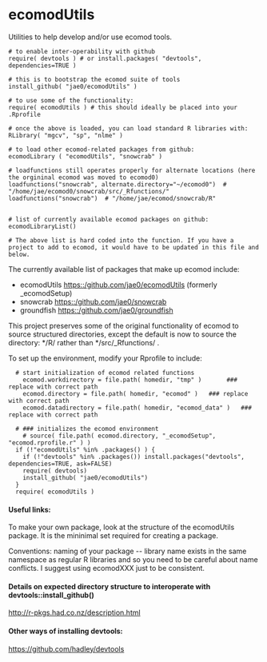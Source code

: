 # ecomodUtils

Utilities to help develop and/or use ecomod tools.

```
# to enable inter-operability with github
require( devtools ) # or install.packages( "devtools", dependencies=TRUE )

# this is to bootstrap the ecomod suite of tools
install_github( "jae0/ecomodUtils" ) 

# to use some of the functionality:
require( ecomodUtils ) # this should ideally be placed into your .Rprofile

# once the above is loaded, you can load standard R libraries with:
RLibrary( "mgcv", "sp", "nlme" ) 

# to load other ecomod-related packages from github: 
ecomodLibrary ( "ecomodUtils", "snowcrab" )   

# loadfunctions still operates properly for alternate locations (here the orgininal ecomod was moved to ecomod0) 
loadfunctions("snowcrab", alternate.directory="~/ecomod0")  # "/home/jae/ecomod0/snowcrab/src/_Rfunctions/"
loadfunctions("snowcrab")  # "/home/jae/ecomod/snowcrab/R"


# list of currently available ecomod packages on github:
ecomodLibraryList()

# The above list is hard coded into the function. If you have a project to add to ecomod, it would have to be updated in this file and below.

```

The currently available list of packages that make up ecomod include:

  * ecomodUtils <https::/github.com/jae0/ecomodUtils> (formerly _ecomodSetup) 
  * snowcrab <https::/github.com/jae0/snowcrab>
  * groundfish <https::/github.com/jae0/groundfish> 


This project preserves some of the original functionality of ecomod to source structured directories, except the default is now to source the directory: */R/ rather than */src/_Rfunctions/ . 


To set up the environment, modify your Rprofile to include:

```
  # start initialization of ecomod related functions
	ecomod.workdirectory = file.path( homedir, "tmp" )		 ### replace with correct path
	ecomod.directory = file.path( homedir, "ecomod" )   ### replace with correct path
	ecomod.datadirectory = file.path( homedir, "ecomod_data" )   ### replace with correct path
	
  # ### initializes the ecomod environment
	# source( file.path( ecomod.directory, "_ecomodSetup",  "ecomod.rprofile.r" ) )  
  if (!"ecomodUtils" %in% .packages() ) {
    if (!"devtools" %in% .packages()) install.packages("devtools", dependencies=TRUE, ask=FALSE)
    require( devtools)
    install_github( "jae0/ecomodUtils")
  }
  require( ecomodUtils )

```


#### Useful links:

To make your own package, look at the structure of the ecomodUtils package. It is the mininimal set required for creating a package.

Conventions: naming of your package -- library name exists in the same namespace as regular R libraries and so you need to be careful about name conflicts. I suggest using ecomodXXX just to be consistent. 

#### Details on expected directory structure to interoperate with devtools::install_github() 

  http://r-pkgs.had.co.nz/description.html 

#### Other ways of installing devtools:

  https://github.com/hadley/devtools





